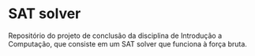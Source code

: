 # SAT solver
Repositório do projeto de conclusão da disciplina de Introdução a Computação, que consiste em um SAT solver que funciona à força bruta.
